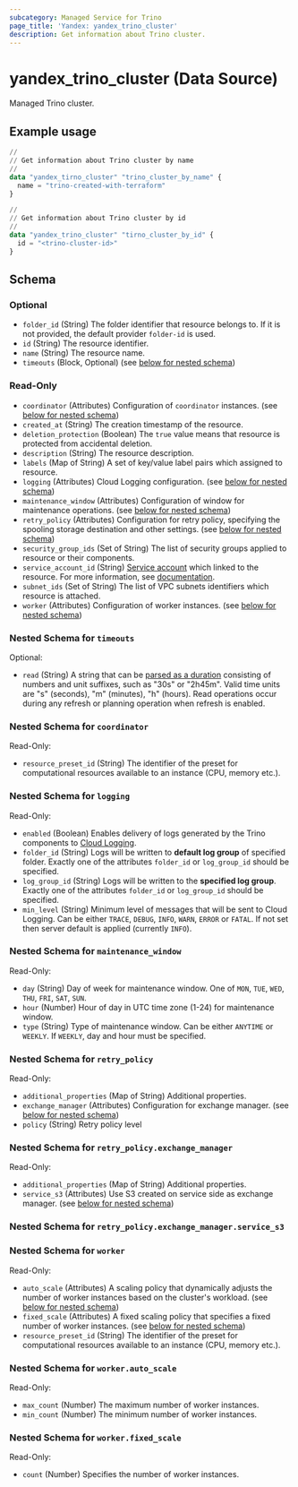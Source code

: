 ```yaml
---
subcategory: Managed Service for Trino
page_title: 'Yandex: yandex_trino_cluster'
description: Get information about Trino cluster.
---
```


# yandex_trino_cluster (Data Source)

Managed Trino cluster.

## Example usage

```terraform
//
// Get information about Trino cluster by name
//
data "yandex_tirno_cluster" "trino_cluster_by_name" {
  name = "trino-created-with-terraform"
}

//
// Get information about Trino cluster by id
//
data "yandex_trino_cluster" "tirno_cluster_by_id" {
  id = "<trino-cluster-id>"
}
```

<!-- schema generated by tfplugindocs -->
## Schema

### Optional

- `folder_id` (String) The folder identifier that resource belongs to. If it is not provided, the default provider `folder-id` is used.
- `id` (String) The resource identifier.
- `name` (String) The resource name.
- `timeouts` (Block, Optional) (see [below for nested schema](#nestedblock--timeouts))

### Read-Only

- `coordinator` (Attributes) Configuration of `coordinator` instances. (see [below for nested schema](#nestedatt--coordinator))
- `created_at` (String) The creation timestamp of the resource.
- `deletion_protection` (Boolean) The `true` value means that resource is protected from accidental deletion.
- `description` (String) The resource description.
- `labels` (Map of String) A set of key/value label pairs which assigned to resource.
- `logging` (Attributes) Cloud Logging configuration. (see [below for nested schema](#nestedatt--logging))
- `maintenance_window` (Attributes) Configuration of window for maintenance operations. (see [below for nested schema](#nestedatt--maintenance_window))
- `retry_policy` (Attributes) Configuration for retry policy, specifying the spooling storage destination and other settings. (see [below for nested schema](#nestedatt--retry_policy))
- `security_group_ids` (Set of String) The list of security groups applied to resource or their components.
- `service_account_id` (String) [Service account](https://yandex.cloud/docs/iam/concepts/users/service-accounts) which linked to the resource. For more information, see [documentation](https://yandex.cloud/docs/managed-trino/concepts/impersonation).
- `subnet_ids` (Set of String) The list of VPC subnets identifiers which resource is attached.
- `worker` (Attributes) Configuration of worker instances. (see [below for nested schema](#nestedatt--worker))

<a id="nestedblock--timeouts"></a>
### Nested Schema for `timeouts`

Optional:

- `read` (String) A string that can be [parsed as a duration](https://pkg.go.dev/time#ParseDuration) consisting of numbers and unit suffixes, such as "30s" or "2h45m". Valid time units are "s" (seconds), "m" (minutes), "h" (hours). Read operations occur during any refresh or planning operation when refresh is enabled.


<a id="nestedatt--coordinator"></a>
### Nested Schema for `coordinator`

Read-Only:

- `resource_preset_id` (String) The identifier of the preset for computational resources available to an instance (CPU, memory etc.).


<a id="nestedatt--logging"></a>
### Nested Schema for `logging`

Read-Only:

- `enabled` (Boolean) Enables delivery of logs generated by the Trino components to [Cloud Logging](https://yandex.cloud/docs/logging/).
- `folder_id` (String) Logs will be written to **default log group** of specified folder. Exactly one of the attributes `folder_id` or `log_group_id` should be specified.
- `log_group_id` (String) Logs will be written to the **specified log group**. Exactly one of the attributes `folder_id` or `log_group_id` should be specified.
- `min_level` (String) Minimum level of messages that will be sent to Cloud Logging. Can be either `TRACE`, `DEBUG`, `INFO`, `WARN`, `ERROR` or `FATAL`. If not set then server default is applied (currently `INFO`).


<a id="nestedatt--maintenance_window"></a>
### Nested Schema for `maintenance_window`

Read-Only:

- `day` (String) Day of week for maintenance window. One of `MON`, `TUE`, `WED`, `THU`, `FRI`, `SAT`, `SUN`.
- `hour` (Number) Hour of day in UTC time zone (1-24) for maintenance window.
- `type` (String) Type of maintenance window. Can be either `ANYTIME` or `WEEKLY`. If `WEEKLY`, day and hour must be specified.


<a id="nestedatt--retry_policy"></a>
### Nested Schema for `retry_policy`

Read-Only:

- `additional_properties` (Map of String) Additional properties.
- `exchange_manager` (Attributes) Configuration for exchange manager. (see [below for nested schema](#nestedatt--retry_policy--exchange_manager))
- `policy` (String) Retry policy level

<a id="nestedatt--retry_policy--exchange_manager"></a>
### Nested Schema for `retry_policy.exchange_manager`

Read-Only:

- `additional_properties` (Map of String) Additional properties.
- `service_s3` (Attributes) Use S3 created on service side as exchange manager. (see [below for nested schema](#nestedatt--retry_policy--exchange_manager--service_s3))

<a id="nestedatt--retry_policy--exchange_manager--service_s3"></a>
### Nested Schema for `retry_policy.exchange_manager.service_s3`




<a id="nestedatt--worker"></a>
### Nested Schema for `worker`

Read-Only:

- `auto_scale` (Attributes) A scaling policy that dynamically adjusts the number of worker instances based on the cluster's workload. (see [below for nested schema](#nestedatt--worker--auto_scale))
- `fixed_scale` (Attributes) A fixed scaling policy that specifies a fixed number of worker instances. (see [below for nested schema](#nestedatt--worker--fixed_scale))
- `resource_preset_id` (String) The identifier of the preset for computational resources available to an instance (CPU, memory etc.).

<a id="nestedatt--worker--auto_scale"></a>
### Nested Schema for `worker.auto_scale`

Read-Only:

- `max_count` (Number) The maximum number of worker instances.
- `min_count` (Number) The minimum number of worker instances.


<a id="nestedatt--worker--fixed_scale"></a>
### Nested Schema for `worker.fixed_scale`

Read-Only:

- `count` (Number) Specifies the number of worker instances.
